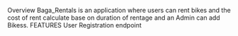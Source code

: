 Overview
Baga_Rentals is an application where users can rent bikes and the cost of rent calculate base on duration of rentage and an Admin can add Bikess.
FEATURES
User Registration
endpoint
